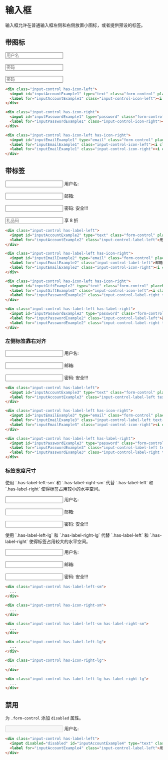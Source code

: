 # 输入框

输入框允许在普通输入框左侧和右侧放置小图标，或者提供预设的标签。

## 带图标

<div class="example">
  <div class="row">
    <div class="col-md-6">
      <div class="input-control has-icon-left">
        <input id="inputAccountExample1" type="text" class="form-control" placeholder="用户名">
        <label for="inputAccountExample1" class="input-control-icon-left"><i class="icon icon-user "></i></label>
      </div>
      <br />
      <div class="input-control has-icon-left has-icon-right">
        <input id="inputEmailExample1" type="email" class="form-control" placeholder="密码">
        <label for="inputEmailExample1" class="input-control-icon-left"><i class="icon icon-envelope "></i></label>
        <label for="inputEmailExample1" class="input-control-icon-right"><i class="icon icon-check"></i></label>
      </div>
      <br />
      <div class="input-control has-icon-right">
        <input id="inputPasswordExample1" type="password" class="form-control" placeholder="密码">
        <label for="inputPasswordExample1" class="input-control-icon-right"><i class="icon icon-key"></i></label>
      </div>
    </div>
  </div>
</div>

```html
<div class="input-control has-icon-left">
  <input id="inputAccountExample1" type="text" class="form-control" placeholder="用户名">
  <label for="inputAccountExample1" class="input-control-icon-left"><i class="icon icon-user "></i></label>
</div>
```

```html
<div class="input-control has-icon-right">
  <input id="inputPasswordExample1" type="password" class="form-control" placeholder="密码">
  <label for="inputPasswordExample1" class="input-control-icon-right"><i class="icon icon-key"></i></label>
</div>
```

```html
<div class="input-control has-icon-left has-icon-right">
  <input id="inputEmailExample1" type="email" class="form-control" placeholder="密码">
  <label for="inputEmailExample1" class="input-control-icon-left"><i class="icon icon-envelope "></i></label>
  <label for="inputEmailExample1" class="input-control-icon-right"><i class="icon icon-check"></i></label>
</div>
```

## 带标签

<div class="example">
  <div class="row">
    <div class="col-md-6">
      <div class="input-control has-label-left">
        <input id="inputAccountExample2" type="text" class="form-control" placeholder="">
        <label for="inputAccountExample2" class="input-control-label-left">用户名:</label>
      </div>
      <br />
      <div class="input-control has-label-left has-icon-right">
        <input id="inputEmailExample2" type="email" class="form-control" placeholder="">
        <label for="inputEmailExample2" class="input-control-label-left">邮箱:</label>
        <label for="inputEmailExample2" class="input-control-icon-right"><i class="icon icon-check"></i></label>
      </div>
      <br />
      <div class="input-control has-label-left has-label-right">
        <input id="inputPasswordExample2" type="password" class="form-control" placeholder="">
        <label for="inputPasswordExample2" class="input-control-label-left">密码:</label>
        <label for="inputPasswordExample2" class="input-control-label-right text-right text-success">安全!!!</label>
      </div>
      <br />
      <div class="input-control has-icon-left has-icon-right">
        <input id="inputGiftExample2" type="text" class="form-control" placeholder="礼品码">
        <label for="inputGiftExample2" class="input-control-icon-left"><i class="icon icon-gift"></i></label>
        <label for="inputPasswordExample2" class="input-control-label-right text-right text-red">享 8 折</label>
      </div>
    </div>
  </div>
</div>

```html
<div class="input-control has-label-left">
  <input id="inputAccountExample2" type="text" class="form-control" placeholder="">
  <label for="inputAccountExample2" class="input-control-label-left">用户名:</label>
</div>
```

```html
<div class="input-control has-label-left has-icon-right">
  <input id="inputEmailExample2" type="email" class="form-control" placeholder="">
  <label for="inputEmailExample2" class="input-control-label-left">邮箱:</label>
  <label for="inputEmailExample2" class="input-control-icon-right"><i class="icon icon-check"></i></label>
</div>
```

```html
<div class="input-control has-icon-left has-icon-right">
  <input id="inputGiftExample2" type="text" class="form-control" placeholder="礼品码">
  <label for="inputGiftExample2" class="input-control-icon-left"><i class="icon icon-gift"></i></label>
  <label for="inputPasswordExample2" class="input-control-label-right text-right text-red">享 8 折</label>
</div>
```

```html
<div class="input-control has-label-left has-label-right">
  <input id="inputPasswordExample2" type="password" class="form-control" placeholder="">
  <label for="inputPasswordExample2" class="input-control-label-left">密码:</label>
  <label for="inputPasswordExample2" class="input-control-label-right text-right text-success">安全!!!</label>
</div>
```

### 左侧标签靠右对齐

<div class="example">
  <div class="row">
    <div class="col-md-6">
      <div class="input-control has-label-left">
        <input id="inputAccountExample3" type="text" class="form-control" placeholder="">
        <label for="inputAccountExample3" class="input-control-label-left text-right">用户名:</label>
      </div>
      <br />
      <div class="input-control has-label-left has-icon-right">
        <input id="inputEmailExample3" type="email" class="form-control" placeholder="">
        <label for="inputEmailExample3" class="input-control-label-left text-right">邮箱:</label>
        <label for="inputEmailExample3" class="input-control-icon-right"><i class="icon icon-check"></i></label>
      </div>
      <br />
      <div class="input-control has-label-left has-label-right">
        <input id="inputPasswordExample3" type="password" class="form-control" placeholder="">
        <label for="inputPasswordExample3" class="input-control-label-left text-right">密码:</label>
        <label for="inputPasswordExample3" class="input-control-label-right text-right text-success">安全!!!</label>
      </div>
    </div>
  </div>
</div>

```html
<div class="input-control has-label-left">
  <input id="inputAccountExample3" type="text" class="form-control" placeholder="">
  <label for="inputAccountExample3" class="input-control-label-left text-right">用户名:</label>
</div>
```

```html
<div class="input-control has-label-left has-icon-right">
  <input id="inputEmailExample3" type="email" class="form-control" placeholder="">
  <label for="inputEmailExample3" class="input-control-label-left text-right">邮箱:</label>
  <label for="inputEmailExample3" class="input-control-icon-right"><i class="icon icon-check"></i></label>
</div>
```

```html
<div class="input-control has-label-left has-label-right">
  <input id="inputPasswordExample3" type="password" class="form-control" placeholder="">
  <label for="inputPasswordExample3" class="input-control-label-left text-right">密码:</label>
  <label for="inputPasswordExample3" class="input-control-label-right text-right text-success">安全!!!</label>
</div>
```

### 标签宽度尺寸

<div class="example">
  <div class="row">
    <div class="col-md-6">
      <p>使用 `.has-label-left-sm` 和 `.has-label-right-sm` 代替 `.has-label-left` 和 `.has-label-right` 使得标签占用较小的水平空间。</p>
      <div class="input-control has-label-left-sm">
        <input id="inputAccountExample4" type="text" class="form-control" placeholder="">
        <label for="inputAccountExample4" class="input-control-label-left text-right">用户名:</label>
      </div>
      <br />
      <div class="input-control has-label-left-sm has-icon-right-sm">
        <input id="inputEmailExample4" type="email" class="form-control" placeholder="">
        <label for="inputEmailExample4" class="input-control-label-left text-right">邮箱:</label>
        <label for="inputEmailExample4" class="input-control-icon-right"><i class="icon icon-check"></i></label>
      </div>
      <br />
      <div class="input-control has-label-left-sm has-label-right-sm">
        <input id="inputPasswordExample4" type="password" class="form-control" placeholder="">
        <label for="inputPasswordExample4" class="input-control-label-left text-right">密码:</label>
        <label for="inputPasswordExample4" class="input-control-label-right text-right text-success">安全!!!</label>
      </div>
    </div>
    <div class="col-md-6">
      <p>使用 `.has-label-left-lg` 和 `.has-label-right-lg` 代替 `.has-label-left` 和 `.has-label-right` 使得标签占用较大的水平空间。</p>
      <div class="input-control has-label-left-lg">
        <input id="inputAccountExample5" type="text" class="form-control" placeholder="">
        <label for="inputAccountExample5" class="input-control-label-left text-right">用户名:</label>
      </div>
      <br />
      <div class="input-control has-label-left-lg has-icon-right-lg">
        <input id="inputEmailExample5" type="email" class="form-control" placeholder="">
        <label for="inputEmailExample5" class="input-control-label-left text-right">邮箱:</label>
        <label for="inputEmailExample5" class="input-control-icon-right"><i class="icon icon-check"></i></label>
      </div>
      <br />
      <div class="input-control has-label-left-lg has-label-right-lg">
        <input id="inputPasswordExample5" type="password" class="form-control" placeholder="">
        <label for="inputPasswordExample5" class="input-control-label-left text-right">密码:</label>
        <label for="inputPasswordExample5" class="input-control-label-right text-right text-success">安全!!!</label>
      </div>
    </div>
  </div>
</div>

```html
<div class="input-control has-label-left-sm">
  ...
</div>
```

```html
<div class="input-control has-icon-right-sm">
  ...
</div>
```

```html
<div class="input-control has-label-left-sm has-label-right-sm">
  ...
</div>
```

```html
<div class="input-control has-label-left-lg">
  ...
</div>
```

```html
<div class="input-control has-icon-right-lg">
  ...
</div>
```

```html
<div class="input-control has-label-left-lg has-label-right-lg">
  ...
</div>
```

## 禁用

为 `.form-control` 添加 `disabled` 属性。

<div class="example">
  <div class="row">
    <div class="col-md-6">
      <div class="input-control has-label-left">
        <input disabled="disabled" id="inputAccountExample6" type="text" class="form-control" placeholder="">
        <label for="inputAccountExample6" class="input-control-label-left">用户名:</label>
      </div>
    </div>
  </div>
</div>

```html
<div class="input-control has-label-left">
  <input disabled="disabled" id="inputAccountExample4" type="text" class="form-control" placeholder="">
  <label for="inputAccountExample4" class="input-control-label-left">用户名:</label>
</div>
```
